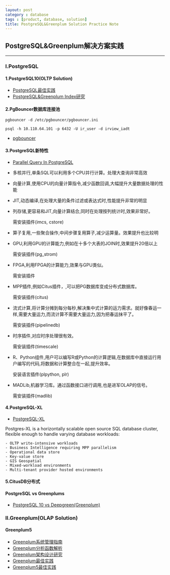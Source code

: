 ```yaml
---
layout: post
category : database
tags : [product, database, solution]
title: PostgreSQL&Greenplum Solution Practice Note
---
```



## PostgreSQL&Greenplum解决方案实践
------------------------------------------------------------

### I.PostgreSQL

#### 1.PostgreSQL10(OLTP Solution)

- [PostgreSQL最佳实践](2017-05-30-postgresql-best-practice-note.md)
- [PostgreSQL&Greenplum Index研究](2017-12-16-postgresql-greenplum-index-note.md)

#### 2.PgBouncer数据库连接池

```linux
pgbouncer -d /etc/pgbouncer/pgbouncer.ini

psql -h 10.110.64.101 -p 6432 -U ir_user -d irview_iadt
```

- [pgbouncer](http://pgbouncer.projects.postgresql.org/doc/config.html)

#### 3.PostgreSQL新特性

- [Parallel Query In PostgreSQL](https://github.com/digoal/blog/blob/master/201707/20170714_01_pdf_001.pdf?spm=a2c4e.11153940.blogcont128016.25.3b0920adpIVVAw&file=20170714_01_pdf_001.pdf)
- 多核并行,单条SQL可以利用多个CPU并行计算。处理大查询非常高效
- 向量计算,使用CPU的向量计算指令,减少函数回调,大幅提升大量数据处理的性能
- JIT,动态编译,在处理大量的条件过滤或表达式时,性能提升非常的明显
- 列存储,更容易和JIT,向量计算结合,同时在处理按列统计时,效果非常好。

	需安装插件(imcs, cstore)

- 算子复用,一些聚合操作,中间步骤复用算子,减少运算量。效果提升也比较明
- GPU,利用GPU的计算能力,例如在十多个大表的JOIN时,效果提升20倍以上

	需安装插件(pg_strom)

- FPGA,利用FPGA的计算能力,效果与GPU类似。

	需安装插件

- MPP插件,例如Citus插件，,可以把PG数据库变成分布式数据库。

	需安装插件(citus)

- 流式计算,将计算分摊到每分每秒,解决集中式计算的运力需求。就好像春运一样,需要大量运力,而流计算不需要大量运力,因为把春运抹平了。
	
	需安装插件(pipelinedb)

- 时序插件,对应时序处理很有效。
	
	需安装插件(timescale)

- R、Python组件,用户可以编写R或Python的计算逻辑,在数据库中直接运行用户编写的代码,将数据和计算整合在一起,提升效率。
	
	安装语言插件(plpython, plr)

- MADLib,机器学习库。通过函数接口进行调用,也是进军OLAP的信号。

	需安装插件(madlib)

#### 4.PostgreSQL-XL

- [PostgreSQL-XL](https://www.postgres-xl.org/documentation/intro-whatis-postgres-xl.html) 

Postgres-XL is a horizontally scalable open source SQL database cluster, flexible enough to handle varying database workloads:

	- OLTP write-intensive workloads
	- Business Intelligence requiring MPP parallelism
	- Operational data store
	- Key-value store
	- GIS Geospatial
	- Mixed-workload environments
	- Multi-tenant provider hosted environments

#### 5.CitusDB分布式

#### PostgreSQL vs Greenplums

- [PostgreSQL 10 vs Deepgreen(Greenplum)](https://yq.aliyun.com/articles/128016)


### II.Greenplum(OLAP Solution)

#### Greenplum5

- [Greenplum系统管理指南](2016-04-15-greenplum-system-admin-guide.md)
- [Greenplum分析函数解析](2016-07-30-greenplum-analysis-function.md)
- [Greenplum架构设计研究](2017-02-11-greenplum-arch-design-note.md)
- [Greenplum最佳实践](2017-05-28-greenplum-best-practice-note.md)
- [Greenplum5最佳实践](2017-12-03-greenplum5-best-practice-note.md)


